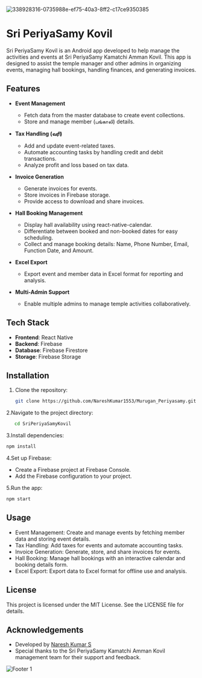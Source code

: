 
![338928316-0735988e-ef75-40a3-8ff2-c17ce9350385](https://github.com/NareshKumar1553/Murugan_Periyasamy/assets/89716658/3131b391-16d3-4483-8f11-0720b46b55f4)

# Sri PeriyaSamy Kovil

Sri PeriyaSamy Kovil is an Android app developed to help manage the activities and events at Sri PeriyaSamy Kamatchi Amman Kovil. This app is designed to assist the temple manager and other admins in organizing events, managing hall bookings, handling finances, and generating invoices.

## Features

- **Event Management**
  - Fetch data from the master database to create event collections.
  - Store and manage member (பங்காலி) details.
  
- **Tax Handling (வரி)**
  - Add and update event-related taxes.
  - Automate accounting tasks by handling credit and debit transactions.
  - Analyze profit and loss based on tax data.

- **Invoice Generation**
  - Generate invoices for events.
  - Store invoices in Firebase storage.
  - Provide access to download and share invoices.

- **Hall Booking Management**
  - Display hall availability using react-native-calendar.
  - Differentiate between booked and non-booked dates for easy scheduling.
  - Collect and manage booking details: Name, Phone Number, Email, Function Date, and Amount.

- **Excel Export**
  - Export event and member data in Excel format for reporting and analysis.

- **Multi-Admin Support**
  - Enable multiple admins to manage temple activities collaboratively.

## Tech Stack

- **Frontend**: React Native
- **Backend**: Firebase
- **Database**: Firebase Firestore
- **Storage**: Firebase Storage

## Installation

1. Clone the repository:

   ```bash
   git clone https://github.com/NareshKumar1553/Murugan_Periyasamy.git
   

2.Navigate to the project directory:
   ```bash
      cd SriPeriyaSamyKovil
```

3.Install dependencies:
   ```bash
   npm install
```

4.Set up Firebase:
- Create a Firebase project at Firebase Console.
- Add the Firebase configuration to your project.

5.Run the app:
```bash
npm start 
```

## Usage

- Event Management: Create and manage events by fetching member data and storing event details.
- Tax Handling: Add taxes for events and automate accounting tasks.
- Invoice Generation: Generate, store, and share invoices for events.
- Hall Booking: Manage hall bookings with an interactive calendar and booking details form.
- Excel Export: Export data to Excel format for offline use and analysis.

## License

This project is licensed under the MIT License. See the LICENSE file for details.

## Acknowledgements

- Developed by [Naresh Kumar S](https://nareshkumar.zgen.tech/)
- Special thanks to the Sri PeriyaSamy Kamatchi Amman Kovil management team for their support and feedback.

![Footer 1](https://github.com/NareshKumar1553/Murugan_Periyasamy/assets/89716658/5f93d799-450b-4e2a-8133-3cc5fd410cb4)
